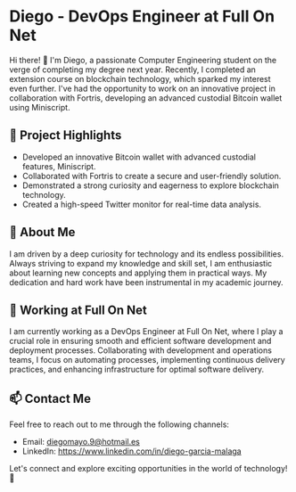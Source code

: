 # Diego - DevOps Engineer at Full On Net

Hi there! 👋 I'm Diego, a passionate Computer Engineering student on the verge of completing my degree next year. Recently, I completed an extension course on blockchain technology, which sparked my interest even further. I've had the opportunity to work on an innovative project in collaboration with Fortris, developing an advanced custodial Bitcoin wallet using Miniscript.

## 🔭 Project Highlights
- Developed an innovative Bitcoin wallet with advanced custodial features, Miniscript.
- Collaborated with Fortris to create a secure and user-friendly solution.
- Demonstrated a strong curiosity and eagerness to explore blockchain technology.
- Created a high-speed Twitter monitor for real-time data analysis.

## 🌱 About Me
I am driven by a deep curiosity for technology and its endless possibilities. Always striving to expand my knowledge and skill set, I am enthusiastic about learning new concepts and applying them in practical ways. My dedication and hard work have been instrumental in my academic journey.

## 🚀 Working at Full On Net
I am currently working as a DevOps Engineer at Full On Net, where I play a crucial role in ensuring smooth and efficient software development and deployment processes. Collaborating with development and operations teams, I focus on automating processes, implementing continuous delivery practices, and enhancing infrastructure for optimal software delivery.

## 📫 Contact Me
Feel free to reach out to me through the following channels:
- Email: diegomayo.9@hotmail.es
- LinkedIn: https://www.linkedin.com/in/diego-garcia-malaga

Let's connect and explore exciting opportunities in the world of technology! 🚀
